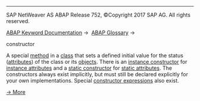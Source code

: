   

* * *

SAP NetWeaver AS ABAP Release 752, ©Copyright 2017 SAP AG. All rights reserved.

[ABAP Keyword Documentation](javascript:call_link\('abenabap.htm'\)) →  [ABAP Glossary](javascript:call_link\('abenabap_glossary.htm'\)) → 

constructor

A special [method](javascript:call_link\('abenmethod_glosry.htm'\) "Glossary Entry") in a [class](javascript:call_link\('abenclass_glosry.htm'\) "Glossary Entry") that sets a defined initial value for the status ([attributes](javascript:call_link\('abenattribute_glosry.htm'\) "Glossary Entry")) of the class or its [objects](javascript:call_link\('abenobject_glosry.htm'\) "Glossary Entry"). There is an [instance constructor](javascript:call_link\('abeninstance_constructor_glosry.htm'\) "Glossary Entry") for [instance attributes](javascript:call_link\('abeninstance_attribute_glosry.htm'\) "Glossary Entry") and a [static constructor](javascript:call_link\('abenstatic_constructor_glosry.htm'\) "Glossary Entry") for [static attributes](javascript:call_link\('abenstatic_attribute_glosry.htm'\) "Glossary Entry"). The constructors always exist implicitly, but must still be declared explicitly for your own implementations. Special [constructor expressions](javascript:call_link\('abenconstructor_expression_glosry.htm'\) "Glossary Entry") also exist.

[→ More](javascript:call_link\('abenconstructor.htm'\))